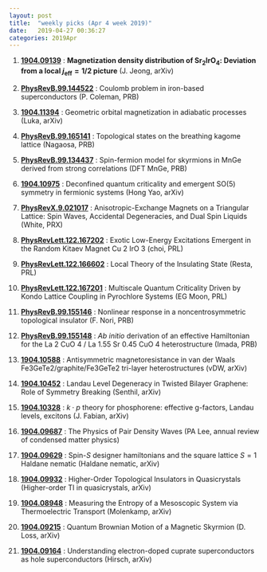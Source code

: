 ```yaml
---
layout: post
title:  "weekly picks (Apr 4 week 2019)"
date:   2019-04-27 00:36:27
categories: 2019Apr
---
```



1. **[1904.09139](http://arxiv.org/abs/1904.09139)** : **Magnetization density distribution of Sr$_2$IrO$_4$: Deviation from a local $j_\text{eff}=1/2$ picture** (J. Jeong, arXiv)


1. **[PhysRevB.99.144522](https://link.aps.org/doi/10.1103/PhysRevB.99.144522)** : Coulomb problem in iron-based superconductors (P. Coleman, PRB)

1. **[1904.11394](http://arxiv.org/abs/1904.11394)** : Geometric orbital magnetization in adiabatic processes (Luka, arXiv)

1. **[PhysRevB.99.165141](https://link.aps.org/doi/10.1103/PhysRevB.99.165141)** : Topological states on the breathing kagome lattice (Nagaosa, PRB)

1. **[PhysRevB.99.134437](https://link.aps.org/doi/10.1103/PhysRevB.99.134437)** : Spin-fermion model for skyrmions in MnGe derived from strong correlations (DFT MnGe, PRB)

1. **[1904.10975](http://arxiv.org/abs/1904.10975)** : Deconfined quantum criticality and emergent SO(5) symmetry in fermionic systems (Hong Yao, arXiv)

1. **[PhysRevX.9.021017](https://link.aps.org/doi/10.1103/PhysRevX.9.021017)** : Anisotropic-Exchange Magnets on a Triangular Lattice: Spin Waves, Accidental Degeneracies, and Dual Spin Liquids (White, PRX)

1. **[PhysRevLett.122.167202](https://link.aps.org/doi/10.1103/PhysRevLett.122.167202)**	: Exotic Low-Energy Excitations Emergent in the Random Kitaev Magnet Cu 2 IrO 3 (choi, PRL)

1. **[PhysRevLett.122.166602](https://link.aps.org/doi/10.1103/PhysRevLett.122.166602)** : Local Theory of the Insulating State (Resta, PRL)

1. **[PhysRevLett.122.167201](https://link.aps.org/doi/10.1103/PhysRevLett.122.167201)** : Multiscale Quantum Criticality Driven by Kondo Lattice Coupling in Pyrochlore Systems (EG Moon, PRL)

1. **[PhysRevB.99.155146](https://link.aps.org/doi/10.1103/PhysRevB.99.155146)** : Nonlinear response in a noncentrosymmetric topological insulator (F. Nori, PRB)

1. **[PhysRevB.99.155148](https://link.aps.org/doi/10.1103/PhysRevB.99.155148)** : <i>Ab initio</i> derivation of an effective Hamiltonian for the La 2 CuO 4 / La 1.55 Sr 0.45 CuO 4 heterostructure (Imada, PRB)

1. **[1904.10588](http://arxiv.org/abs/1904.10588)** : Antisymmetric magnetoresistance in van der Waals Fe3GeTe2/graphite/Fe3GeTe2 tri-layer heterostructures (vDW, arXiv)

1. **[1904.10452](http://arxiv.org/abs/1904.10452)** : Landau Level Degeneracy in Twisted Bilayer Graphene: Role of Symmetry Breaking (Senthil, arXiv)

1. **[1904.10328](http://arxiv.org/abs/1904.10328)** : $k \cdot p$ theory for phosphorene: effective g-factors, Landau levels, excitons (J. Fabian, arXiv)

1. **[1904.09687](http://arxiv.org/abs/1904.09687)** : The Physics of Pair Density Waves (PA Lee, annual review of condensed matter physics)

1. **[1904.09629](http://arxiv.org/abs/1904.09629)** : Spin-$S$ designer hamiltonians and the square lattice $S=1$ Haldane nematic (Haldane nematic, arXiv)

1. **[1904.09932](http://arxiv.org/abs/1904.09932)** : Higher-Order Topological Insulators in Quasicrystals (Higher-order TI in quasicrystals, arXiv)

1. **[1904.08948](http://arxiv.org/abs/1904.08948)** : Measuring the Entropy of a Mesoscopic System via Thermoelectric Transport (Molenkamp, arXiv)

1. **[1904.09215](http://arxiv.org/abs/1904.09215)** : Quantum Brownian Motion of a Magnetic Skyrmion (D. Loss, arXiv)

1. **[1904.09164](http://arxiv.org/abs/1904.09164)** : Understanding electron-doped cuprate superconductors as hole superconductors (Hirsch, arXiv)

